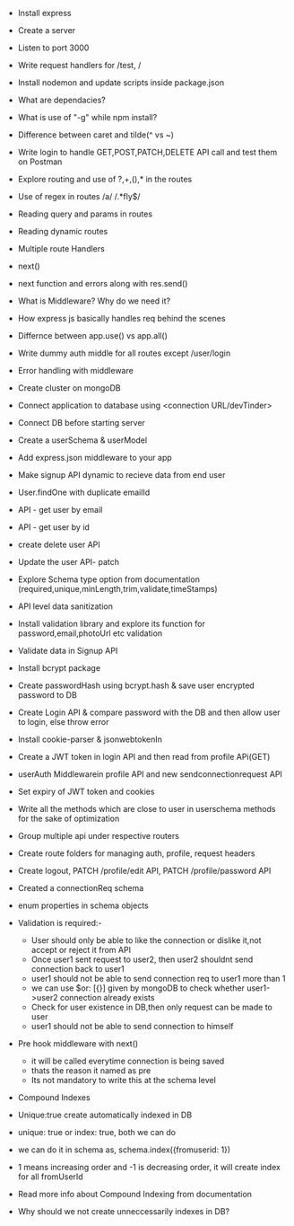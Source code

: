 - Install express
- Create a server
- Listen to port 3000
- Write request handlers for /test, /
- Install nodemon and update scripts inside package.json
- What are dependacies?
- What is use of "-g" while npm install?
- Difference between caret and tilde(^ vs ~)

- Write login to handle GET,POST,PATCH,DELETE API call and test them on Postman
- Explore routing and use of ?,+,(),* in the routes
- Use of regex in routes /a/     /.*fly$/
- Reading query and params in routes
- Reading dynamic routes
- Multiple route Handlers
- next()
- next function and errors along with res.send()
- What is Middleware? Why do we need it?
- How express js basically handles req behind the scenes
- Differnce between app.use() vs app.all()
- Write dummy auth middle for all routes except /user/login
- Error handling with middleware

- Create cluster on mongoDB
- Connect application to database using <connection URL/devTinder>
- Connect DB before starting server
- Create a userSchema & userModel
- Add express.json middleware to your app
- Make signup API dynamic to recieve data from end user
- User.findOne with duplicate emailId
- API - get user by email
- API - get user by id
- create delete user API
- Update the user API- patch

- Explore Schema type option from documentation (required,unique,minLength,trim,validate,timeStamps)
- API level data sanitization
- Install validation library and explore its function for password,email,photoUrl etc validation

- Validate data in Signup API
- Install bcrypt package
- Create passwordHash using bcrypt.hash & save user encrypted password to DB
- Create Login API & compare password with the DB and then allow user to login, else throw error

- Install cookie-parser & jsonwebtokenIn
- Create a JWT token in login API and then read from profile APi(GET)
- userAuth Middlewarein profile API and new sendconnectionrequest API
- Set expiry of JWT token and cookies
- Write all the methods which are close to user in userschema methods for the sake of optimization

- Group multiple api under respective routers
- Create route folders for managing auth, profile, request headers
- Create logout, PATCH /profile/edit API, PATCH /profile/password API

- Created a connectionReq schema
- enum properties in schema objects
- Validation is required:- 
  - User should only be able to like the connection or dislike it,not accept or reject it from API
  - Once user1 sent request to user2, then user2 shouldnt send connection back to user1
  - user1 should not be able to send connection req to user1 more than 1
  - we can use  $or: [{}] given by mongoDB to check whether user1->user2 connection already exists
  - Check for user existence in DB,then only request can be made to user
  - user1 should not be able to send connection to himself
- Pre hook middleware with next()
  - it will be called everytime connection is being saved
  - thats the reason it named as pre
  - Its not mandatory to write this at the schema level
- Compound Indexes
- Unique:true create automatically indexed in DB
- unique: true or index: true, both we can do
- we can do it in schema as, schema.index({fromuserid: 1})
- 1 means increasing order and -1 is decreasing order, it will create index for all fromUserId

- Read more info about Compound Indexing from documentation
- Why should we not create unneccessarily indexes in DB?
